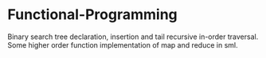 # Functional-Programming
Binary search tree declaration, insertion and tail recursive in-order traversal. Some higher order function implementation of map and reduce in sml.

